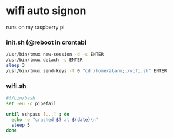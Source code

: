 # wifi auto signon

runs on my raspberry pi

### init.sh (@reboot in crontab)
```sh
/usr/bin/tmux new-session -d -s ENTER
/usr/bin/tmux detach -s ENTER
sleep 3
/usr/bin/tmux send-keys -t 0 "cd /home/alarm;./wifi.sh" ENTER
```

### wifi.sh
```sh
#!/bin/bash
set -eu -o pipefail

until sshpass [...] ; do
  echo -e "crashed $? at $(date)\n"
  sleep 5
done
```
